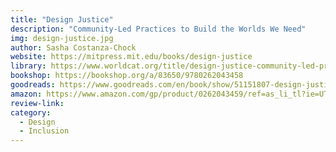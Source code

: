 ```yaml
---
title: "Design Justice"
description: "Community-Led Practices to Build the Worlds We Need"
img: design-justice.jpg
author: Sasha Costanza-Chock
website: https://mitpress.mit.edu/books/design-justice
library: https://www.worldcat.org/title/design-justice-community-led-practices-to-build-the-worlds-we-need/oclc/1155913568?loc=
bookshop: https://bookshop.org/a/83650/9780262043458
goodreads: https://www.goodreads.com/en/book/show/51151807-design-justice
amazon: https://www.amazon.com/gp/product/0262043459/ref=as_li_tl?ie=UTF8&tag=govfresh-20&camp=1789&creative=9325&linkCode=as2&creativeASIN=0262043459&linkId=2ae6e84939ae6ee057ff64ed547e6e2e
review-link: 
category:
  - Design
  - Inclusion
---
```


